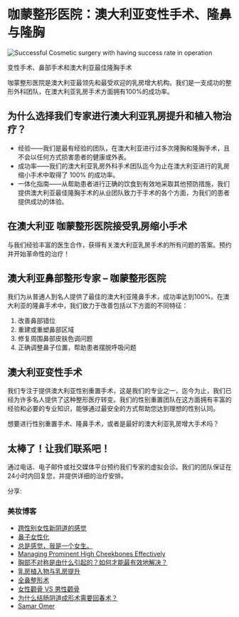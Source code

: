 # 咖蒙整形医院：澳大利亚变性手术、隆鼻与隆胸

![Successful Cosmetic surgery with having success rate in operation](https://www.kamolhospital.com/uploads/blog/659/data/649980c8d911e.jpg)

变性手术、鼻部手术和澳大利亚最佳隆胸手术

咖蒙整形医院是澳大利亚最领先和最受欢迎的乳房增大机构。我们是一支成功的整形外科团队，在澳大利亚乳房手术方面拥有100%的成功率。

## 为什么选择我们专家进行澳大利亚乳房提升和植入物治疗？

-   经验——我们是最有经验的团队，在澳大利亚进行过多次隆胸和隆胸手术，且不会以任何方式损害患者的健康或外表。
-   成功率——我们的澳大利亚乳房外科手术团队迄今为止在澳大利亚进行的乳房缩小手术中取得了 100% 的成功率。
-   一体化指南——从帮助患者进行正确的饮食到有效地采取其他预防措施，我们提供澳大利亚最佳隆胸手术的从业团队致力于手术的各个方面，为我们的患者提供成功的体验。

## 在澳大利亚 咖蒙整形医院接受乳房缩小手术

与我们经验丰富的医生合作，获得有关澳大利亚乳房手术的所有问题的答案。预约并开始革命性的治疗！

## 澳大利亚鼻部整形专家 – 咖蒙整形医院

我们为从普通人到名人提供了最佳的澳大利亚隆鼻手术，成功率达到100%。在澳大利亚的隆鼻手术中，我们致力于改善包括以下方面的不同特征：

1.  改善鼻部错位
2.  重建或重塑鼻部区域
3.  修复周围鼻部皮肤色调问题
4.  正确调整鼻子位置，帮助患者摆脱呼吸问题

## 澳大利亚变性手术

我们专注于提供澳大利亚性别重置手术，这是我们的专业之一，迄今为止，我们已经为许多名人提供了这种整形医疗转变。我们的性别重置团队在这方面拥有丰富的经验和必要的专业知识，能够通过最安全的方式帮助您达到理想的性别认同。

想要进行性别重置手术、隆鼻手术，或者是最好的澳大利亚乳房增大手术吗？

## 太棒了！让我们联系吧！

通过电话、电子邮件或社交媒体平台预约我们专家的虚拟会诊。我们的团队保证在24小时内回复您，并提供详细的治疗安排。

分享:

### 美妆博客

-   [跨性别女性新阴道的感觉](https://www.kamolhospital.com/blog/514/sensation-at-the-neo-vagina-in-transwoman)
-   [鼻子女性化](https://www.kamolhospital.com/blog/544/nose-feminization)
-   [总是感觉，我是一个女生。](https://www.kamolhospital.com/blog/229/i-always-feel-i-am-a-girl-by-book-theerachaya)
-   [Managing Prominent High Cheekbones Effectively](https://www.kamolhospital.com/blog/1942/managing-prominent-high-cheekbones-effectively)
-   [胸部不对称是由什么引起的？如何才能最有效地解决？](https://www.kamolhospital.com/blog/1546/the-challenge-of-uneven-breasts-a-concern-for-many-women)
-   [乳房植入物与乳房提升](https://www.kamolhospital.com/blog/527/breast-implant-vs-breast-lift)
-   [全鼻整形术](https://www.kamolhospital.com/blog/538/full-rhinoplasty)
-   [女性颧骨 VS 男性颧骨](https://www.kamolhospital.com/blog/569/feminine-cheekbone-vs-masculine-cheekbone)
-   [为什么结肠阴道成形术需要回春术？](https://www.kamolhospital.com/blog/319/why-colon-vaginoplasty-needs-rejuvination)
-   [Samar Omer](https://www.kamolhospital.com/blog/338/samar-omer)
